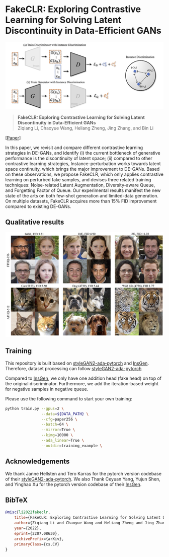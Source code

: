 # FakeCLR: Exploring Contrastive Learning for Solving Latent Discontinuity in Data-Efficient GANs

![image](./docs/assets/framework.jpg)

> **FakeCLR: Exploring Contrastive Learning for Solving Latent Discontinuity in Data-Efficient GANs** <br>
> Ziqiang Li, Chaoyue Wang, Heliang Zheng, Jing Zhang, and Bin Li <br>

[[Paper](https://arxiv.org/pdf/2207.08630.pdf)]

In this paper, we revisit and compare different contrastive learning strategies in DE-GANs, and identify (i) the current bottleneck of generative performance is the discontinuity of latent space; (ii) compared to other contrastive learning strategies, Instance-perturbation works towards latent space continuity, which brings the major improvement to DE-GANs. Based on these observations, we propose FakeCLR, which only applies contrastive learning on perturbed fake samples, and devises three related training techniques: Noise-related Latent Augmentation, Diversity-aware Queue, and Forgetting Factor of Queue. Our experimental results manifest the new state of the arts on both few-shot generation and limited-data generation. On multiple datasets, FakeCLR acquires more than 15% FID improvement compared to existing DE-GANs. 

## Qualitative results

![image](./docs/assets/main_results.jpg)

## Training

This repository is built based on [styleGAN2-ada-pytorch](https://github.com/NVlabs/stylegan2-ada-pytorch) and [InsGen](https://github.com/genforce/insgen). Therefore, dataset processing can follow [styleGAN2-ada-pytorch](https://github.com/NVlabs/stylegan2-ada-pytorch)

Compared to [InsGen](https://github.com/genforce/insgen), we only have one addition head (fake head) on top of the original discriminator. Furthermore, we add the iteration-based weight for negative samples in negative queue.


Please use the following command to start your own training:

```bash
python train.py --gpus=2 \
                --data=${DATA_PATH} \
                --cfg=paper256 \
                --batch=64 \
                --mirror=True \
                --kimg=10000 \
                --ada_linear=True \
                --outdir=training_example \
```

## Acknowledgements

We thank Janne Hellsten and Tero Karras for the pytorch version codebase of their [styleGAN2-ada-pytorch](https://github.com/NVlabs/stylegan2-ada-pytorch). We also Thank Ceyuan Yang, Yujun Shen, and Yinghao Xu for the pytorch version codebase of their [InsGen](https://github.com/genforce/insgen).

## BibTeX

```bibtex
@misc{li2022fakeclr,
    title={FakeCLR: Exploring Contrastive Learning for Solving Latent Discontinuity in Data-Efficient GANs},
    author={Ziqiang Li and Chaoyue Wang and Heliang Zheng and Jing Zhang and Bin Li},
    year={2022},
    eprint={2207.08630},
    archivePrefix={arXiv},
    primaryClass={cs.CV}
}
```
